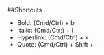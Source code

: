 ##Shortcuts
- Bold: (Cmd/Ctrl) + b
- Italic: (Cmd/Ctr;) + i
- Hyperlink: (Cmd/Ctrl) + k
- Quote: (Cmd/Ctrl) + Shift + .